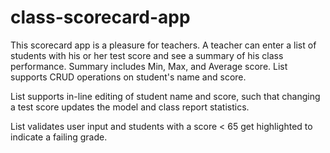 # class-scorecard-app
This scorecard app is a pleasure for teachers. A teacher can enter a list of students with his or her test score and see a summary of his class performance. Summary includes Min, Max, and Average score. List supports CRUD operations on student's name and score.

List supports in-line editing of student name and score, such that changing a test score updates the model and class report statistics.

List validates user input and students with a score < 65 get highlighted to indicate a failing grade.
